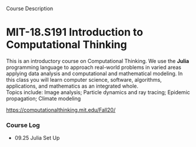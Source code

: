 Course Description
# MIT-18.S191 Introduction to Computational Thinking
 This is an introductory course on Computational Thinking. We use the **Julia** programming language to approach real-world problems in varied areas applying data analysis and computational and mathematical modeling. In this class you will learn computer science, software, algorithms, applications, and mathematics as an integrated whole.  
 Topics include:      Image analysis;      Particle dynamics and ray tracing;      Epidemic propagation;      Climate modeling

https://computationalthinking.mit.edu/Fall20/


### Course Log
- 09.25 Julia Set Up
